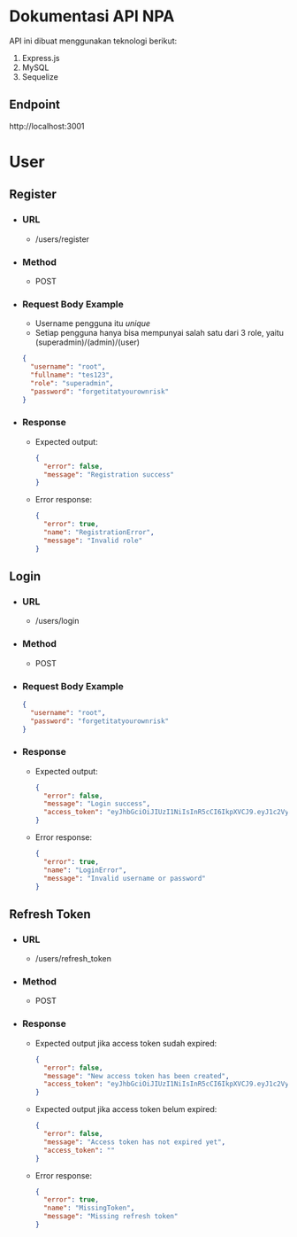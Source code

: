 # Dokumentasi API NPA

API ini dibuat menggunakan teknologi berikut:

1. Express.js
2. MySQL
3. Sequelize

## Endpoint

http://localhost:3001

# User

## Register

- ### URL
  - /users/register
- ### Method
  - POST
- ### Request Body Example
  - Username pengguna itu _unique_
  - Setiap pengguna hanya bisa mempunyai salah satu dari 3 role, yaitu (superadmin)/(admin)/(user)
  ```json
  {
    "username": "root",
    "fullname": "tes123",
    "role": "superadmin",
    "password": "forgetitatyourownrisk"
  }
  ```
- ### Response
  - Expected output:
    ```json
    {
      "error": false,
      "message": "Registration success"
    }
    ```
  - Error response:
    ```json
    {
      "error": true,
      "name": "RegistrationError",
      "message": "Invalid role"
    }
    ```

## Login

- ### URL
  - /users/login
- ### Method
  - POST
- ### Request Body Example
  ```json
  {
    "username": "root",
    "password": "forgetitatyourownrisk"
  }
  ```
- ### Response
  - Expected output:
    ```json
    {
      "error": false,
      "message": "Login success",
      "access_token": "eyJhbGciOiJIUzI1NiIsInR5cCI6IkpXVCJ9.eyJ1c2VySWQiOjEsImlhdCI6MTY3MzUxODk2NCwiZXhwIjoxNjczNTIyNTY0LCJhdWQiOiJucGEuY29tIiwiaXNzIjoiYXBpLm5wYS5jb20ifQ.dVYNU4-7RVek8HaWqIKTCXD_djGOY9AXQ-IdJoPJO04"
    }
    ```
  - Error response:
    ```json
    {
      "error": true,
      "name": "LoginError",
      "message": "Invalid username or password"
    }
    ```

## Refresh Token

- ### URL
  - /users/refresh_token
- ### Method
  - POST
- ### Response
  - Expected output jika access token sudah expired:
    ```json
    {
      "error": false,
      "message": "New access token has been created",
      "access_token": "eyJhbGciOiJIUzI1NiIsInR5cCI6IkpXVCJ9.eyJ1c2VySWQiOjEsImlhdCI6MTY3MzQ1NDY4NywiZXhwIjoxNjczNDU4Mjg3LCJhdWQiOiJucGEuY29tIiwiaXNzIjoiYXBpLm5wYS5jb20ifQ.3mPTHUm1W9m2ZFHBAty_s77-YXMaVIuRCfszHfaJYlE"
    }
    ```
  - Expected output jika access token belum expired:
    ```json
    {
      "error": false,
      "message": "Access token has not expired yet",
      "access_token": ""
    }
    ```
  - Error response:
    ```json
    {
      "error": true,
      "name": "MissingToken",
      "message": "Missing refresh token"
    }
    ```
